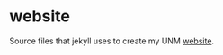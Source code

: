 website
=======

Source files that jekyll uses to create my UNM
[website](http://www.unm.edu/~jagross).
